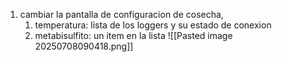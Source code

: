 1. cambiar la pantalla de configuracion de cosecha, 
	1. temperatura: lista de los loggers y su estado de conexion
	2. metabisulfito: un item en la lista 
 ![[Pasted image 20250708090418.png]]